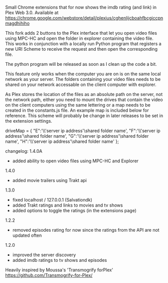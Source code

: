 Small Chrome extensions that for now shows the imdb rating (and link) in Plex Web 3.0.
Available at https://chrome.google.com/webstore/detail/plexius/cghenlijcboahfbcgiccpnmagdhihiho

This fork adds 2 buttons to the Plex interface that let you open video files using MPC-HC and open the folder in
explorer containing the video file. This works in conjunction with a locally run Python program that registers a new
URI Scheme to receive the request and then open the corresponding file.

The python program will be released as soon as I clean up the code a bit.

This feature only works when the computer you are on is on the same local network as your server.
The folders containing your video files needs to be shared on your network accessable on the client computer with
explorer.

As Plex stores the location of the files as an absolute path on the server, not the network path, either you need
to mount the drives that contain the video on the client computers using the same lettering or a map needs to be
created in the constants.js file. An example map is included below for reference.
This scheme will probably be change in later releases to be set in the extension settings.

driveMap = {
    "E":'\\\\'server ip address'\\shared folder name',
    "F":'\\\\'server ip address'\\shared folder name',
    "G":'\\\\'server ip address'\\shared folder name',
    "H":'\\\\'server ip address'\\shared folder name'
};


changelog:
1.4.0A
 - added ability to open video files using MPC-HC and Explorer

1.4.0
 - added movie trailers using Trakt api

1.3.0
 - fixed localhost / 127.0.0.1 (Salvationdk)
 - added Trakt ratings and links to movies and tv shows
 - added options to toggle the ratings (in the extensions page)

1.2.2
 - removed episodes rating for now since the ratings from the API  are not updated often

1.2.0
- improved the server discovery
- added imdb ratings to tv shows and episodes



Heavily inspired by Moussa's 'Transmogrify forPlex'
https://github.com/Transmogrify-for-Plex/
